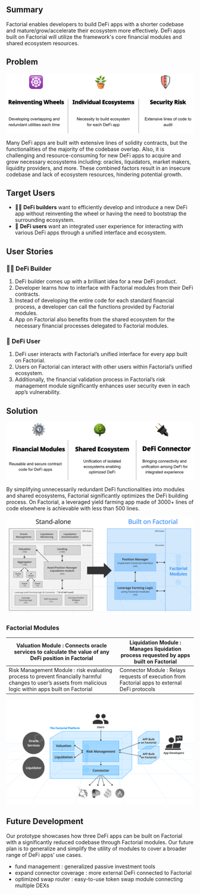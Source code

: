 ## ****Summary****

Factorial enables developers to build DeFi apps with a shorter codebase and mature/grow/accelerate their ecosystem more effectively. DeFi apps built on Factorial will utilize the framework's core financial modules and shared ecosystem resources.

## ****Problem****

![Building DeFi is Shitty.](./images/buildingdefi_is_shitty.png)

Many DeFi apps are built with extensive lines of solidity contracts, but the functionalities of the majority of the codebase overlap. 
Also, it is challenging and resource-consuming for new DeFi apps to acquire and grow necessary ecosystems including: oracles, liquidators, market makers, liquidity providers, and more. These combined factors result in an insecure codebase and lack of ecosystem resources, hindering potential growth.

## ****Target Users****

- 👩‍💻 **DeFi builders** want to efficiently develop and introduce a new DeFi app without reinventing the wheel or having the need to bootstrap the surrounding ecosystem.
- 👥 **DeFi users** want an integrated user experience for interacting with various DeFi apps through a unified interface and ecosystem.

## ****User Stories****

### 👩‍💻 **DeFi Builder**

1. DeFi builder comes up with a brilliant idea for a new DeFi product.
2. Developer learns how to interface with Factorial modules from their DeFi contracts.
3. Instead of developing the entire code for each standard financial process, a developer can call the functions provided by Factorial modules.
4. App on Factorial also benefits from the shared ecosystem for the necessary financial processes delegated to Factorial modules.

### 👥 **DeFi User**

1. DeFi user interacts with Factorial’s unified interface for every app built on Factorial.
2. Users on Factorial can interact with other users within Factorial’s unified ecosystem.
3. Additionally, the financial validation process in Factorial’s risk management module significantly enhances user security even in each app’s vulnerability.

## ****Solution****

![Easy to Build, Hard to Rug.](./images/easy_build_hard_rug.png)

By simplifying unnecessarily redundant DeFi functionalities into modules and shared ecosystems, Factorial significantly optimizes the DeFi building process. 
On Factorial, a leveraged yield farming app made of 3000+ lines of code elsewhere is achievable with less than 500 lines.

![From 3000 lines of code to 500.](./images/easy_to_build.png)

### **Factorial Modules**

| Valuation Module : Connects oracle services to calculate the value of any DeFi position in Factorial | Liquidation Module : Manages liquidation process requested by apps built on Factorial |
| --- | --- |
| Risk Management Module : risk evaluating process to prevent financially harmful changes to user’s assets from malicious logic within apps built on Factorial | Connector Module : Relays requests of execution from Factorial apps to external DeFi protocols  |

![Factorial Structure](./images/factorial-structure.png)

## ****Future Development****

Our prototype showcases how three DeFi apps can be built on Factorial with a significantly reduced codebase through Factorial modules. Our future plan is to generalize and simplify the utility of modules to cover a broader range of DeFi apps’ use cases.

- fund management : generalized passive investment tools
- expand connector coverage : more external DeFi connected to Factorial
- optimized swap router : easy-to-use token swap module connecting multiple DEXs
